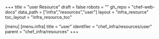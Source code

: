 +++
title = "user Resource"
draft = false
robots = ""
gh_repo = "chef-web-docs"
data_path = ["infra","resources","user"]
layout = "infra_resource"
toc_layout = "infra_resource_toc"

[menu]
  [menu.infra]
    title = "user"
    identifier = "chef_infra/resources/user"
    parent = "chef_infra/resources"
+++

<!-- The contents of this page are automatically generated from the user.yaml file in the data directory. -->
<!-- To suggest a change, edit the https://github.com/chef/chef/blob/master/lib/chef/resource/user.rb file
      and submit a pull request to the https://github.com/chef/chef repository. -->
